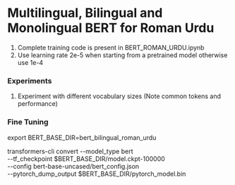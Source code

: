 # Multilingual, Bilingual and Monolingual BERT for Roman Urdu

1. Complete training code is present in BERT_ROMAN_URDU.ipynb
2. Use learning rate 2e-5 when starting from a pretrained model otherwise use 1e-4

### Experiments
1. Experiment with different vocabulary sizes (Note common tokens and performance)


### Fine Tuning
export BERT_BASE_DIR=bert_bilingual_roman_urdu

transformers-cli convert --model_type bert \
  --tf_checkpoint $BERT_BASE_DIR/model.ckpt-100000 \
  --config bert-base-uncased/bert_config.json \
  --pytorch_dump_output $BERT_BASE_DIR/pytorch_model.bin

